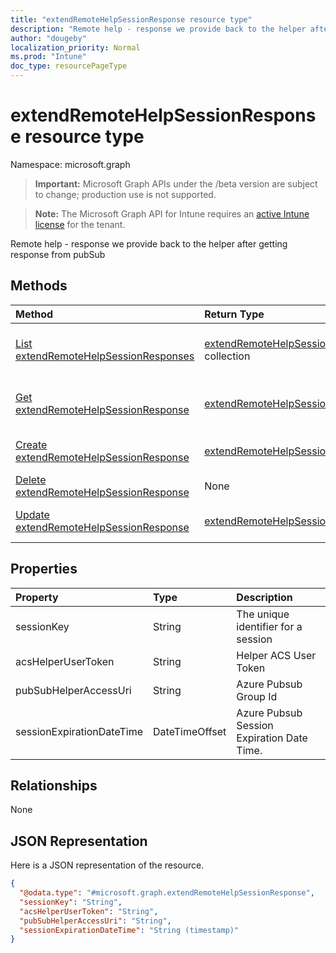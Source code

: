 ```yaml
---
title: "extendRemoteHelpSessionResponse resource type"
description: "Remote help - response we provide back to the helper after getting response from pubSub"
author: "dougeby"
localization_priority: Normal
ms.prod: "Intune"
doc_type: resourcePageType
---
```


# extendRemoteHelpSessionResponse resource type

Namespace: microsoft.graph

> **Important:** Microsoft Graph APIs under the /beta version are subject to change; production use is not supported.

> **Note:** The Microsoft Graph API for Intune requires an [active Intune license](https://go.microsoft.com/fwlink/?linkid=839381) for the tenant.

Remote help - response we provide back to the helper after getting response from pubSub

## Methods
|Method|Return Type|Description|
|:---|:---|:---|
|[List extendRemoteHelpSessionResponses](../api/intune-remoteassistance-extendremotehelpsessionresponse-list.md)|[extendRemoteHelpSessionResponse](../resources/intune-remoteassistance-extendremotehelpsessionresponse.md) collection|List properties and relationships of the [extendRemoteHelpSessionResponse](../resources/intune-remoteassistance-extendremotehelpsessionresponse.md) objects.|
|[Get extendRemoteHelpSessionResponse](../api/intune-remoteassistance-extendremotehelpsessionresponse-get.md)|[extendRemoteHelpSessionResponse](../resources/intune-remoteassistance-extendremotehelpsessionresponse.md)|Read properties and relationships of the [extendRemoteHelpSessionResponse](../resources/intune-remoteassistance-extendremotehelpsessionresponse.md) object.|
|[Create extendRemoteHelpSessionResponse](../api/intune-remoteassistance-extendremotehelpsessionresponse-create.md)|[extendRemoteHelpSessionResponse](../resources/intune-remoteassistance-extendremotehelpsessionresponse.md)|Create a new [extendRemoteHelpSessionResponse](../resources/intune-remoteassistance-extendremotehelpsessionresponse.md) object.|
|[Delete extendRemoteHelpSessionResponse](../api/intune-remoteassistance-extendremotehelpsessionresponse-delete.md)|None|Deletes a [extendRemoteHelpSessionResponse](../resources/intune-remoteassistance-extendremotehelpsessionresponse.md).|
|[Update extendRemoteHelpSessionResponse](../api/intune-remoteassistance-extendremotehelpsessionresponse-update.md)|[extendRemoteHelpSessionResponse](../resources/intune-remoteassistance-extendremotehelpsessionresponse.md)|Update the properties of a [extendRemoteHelpSessionResponse](../resources/intune-remoteassistance-extendremotehelpsessionresponse.md) object.|

## Properties
|Property|Type|Description|
|:---|:---|:---|
|sessionKey|String|The unique identifier for a session|
|acsHelperUserToken|String|Helper ACS User Token|
|pubSubHelperAccessUri|String|Azure Pubsub Group Id|
|sessionExpirationDateTime|DateTimeOffset|Azure Pubsub Session Expiration Date Time.|

## Relationships
None

## JSON Representation
Here is a JSON representation of the resource.
<!-- {
  "blockType": "resource",
  "keyProperty": "id",
  "@odata.type": "microsoft.graph.extendRemoteHelpSessionResponse"
}
-->
``` json
{
  "@odata.type": "#microsoft.graph.extendRemoteHelpSessionResponse",
  "sessionKey": "String",
  "acsHelperUserToken": "String",
  "pubSubHelperAccessUri": "String",
  "sessionExpirationDateTime": "String (timestamp)"
}
```




